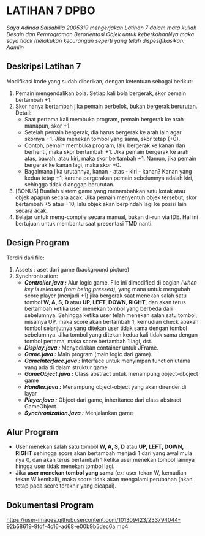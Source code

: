 # LATIHAN 7 DPBO

*Saya Adinda Salsabilla 2005319 mengerjakan Latihan 7 dalam mata kuliah Desain dan Pemrograman Berorientasi Objek untuk keberkahanNya maka saya tidak melakukan kecurangan seperti yang telah dispesifikasikan. Aamiin*


## Deskripsi Latihan 7
Modifikasi kode yang sudah diberikan, dengan ketentuan sebagai berikut:
1. Pemain mengendalikan bola. Setiap kali bola bergerak, skor pemain bertambah +1.
2. Skor hanya bertambah jika pemain berbelok, bukan bergerak berurutan. Detail: 
    - Saat pertama kali membuka program, pemain bergerak ke arah manapun, skor +1.
    - Setelah pemain bergerak, dia harus bergerak ke arah lain agar skornya +1. Jika menekan tombol yang sama, skor tetap (+0).
    - Contoh, pemain membuka program, lalu bergerak ke kanan dan berhenti, maka skor bertambah +1. Jika pemain bergerak ke arah atas, bawah, atau kiri, maka skor bertambah +1. Namun, jika pemain bergerak ke kanan lagi, maka skor +0.
    - Bagaimana jika urutannya, kanan - atas - kiri - kanan? Kanan yang kedua tetap +1, karena pergerakan pemain sebelumnya adalah kiri, sehingga tidak dianggap berurutan.
3. [BONUS] Buatlah sistem game yang menambahkan satu kotak atau objek apapun secara acak. Jika pemain menyentuh objek tersebut, skor bertambah +5 atau +10, lalu objek akan berpindah lagi ke posisi lain secara acak.
4. Belajar untuk meng-compile secara manual, bukan di-run via IDE. Hal ini bertujuan untuk membantu saat presentasi TMD nanti.

## Design Program
Terdiri dari file:
1. Assets : aset dari game (background picture)
2. Synchronization:
    -  **_Controller.java :_** Alur logic game. File ini dimodified di bagian *(when key is released from being pressed)*, yang mana untuk mengubah score player (menjadi +1) jika bergerak saat menekan salah satu tombol __W, A, S, D__ atau __UP, LEFT, DOWN, RIGHT__, dan akan terus bertambah ketika user menekan tombol yang berbeda dari sebelumnya. Sehingga ketika user telah menekan salah satu tombol, misalnya UP, maka score akan bertambah 1, kemudian check apakah tombol selanjutnya yang ditekan user tidak sama dengan tombol sebelumnya. Jika tombol yang ditekan kedua kali tidak sama dengan tombol pertama, maka score bertambah 1 lagi, dst. 
    -  **_Display.java :_** Menyediakan container untuk JFrame.
    -  **_Game.java :_** Main program (main logic dari game).
    -  **_GameInterface.java :_**  Interface untuk menyimpan function utama yang ada di dalam struktur game
    -  **_GameObject.java :_** Class abstract untuk menampung object-obcject game
    -  **_Handler.java :_** Menampung object-object yang akan dirender di layar
    -  **_Player.java :_** Object dari game, inheritance dari class abstract GameObject
    -  **_Synchronization.java :_** Menjalankan game


## Alur Program
- User menekan salah satu tombol __W, A, S, D__ atau __UP, LEFT, DOWN, RIGHT__ sehingga score akan bertambah menjadi 1 dari yang awal mula nya 0, dan akan terus bertambah 1 ketika user menekan tombol lainnya hingga user tidak menekan tombol lagi. 
- Jika **user menekan tombol yang sama** (ex: user tekan W, kemudian tekan W kembali), maka score tidak akan mengalami perubahan (akan tetap pada score terakhir yang dicapai).


## Dokumentasi Program

https://user-images.githubusercontent.com/101309423/233794044-92b58619-9fdf-4c16-ad68-e00b9b5dec6a.mp4
